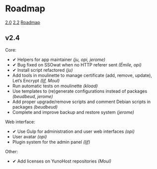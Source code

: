 # Roadmap

<a class="btn btn-lg btn-default" href="/changelog_2_0_en">2.0</a> <a class="btn btn-lg btn-default" href="/changelog_2_2_en">2.2</a> <a class="btn btn-lg btn-default" href="/roadmap_en">Roadmap</a>

## v2.4
Core:
* ✔ Helpers for app maintainer *(ju, opi, jerome)*
* ✔ Bug fixed on SSOwat when no HTTP referer sent *(Émile, opi)*
* ✔ Install script refactored *(ju)*
* Add tools in moulinette to manage certificate (add, remove, update), Let’s Encrypt *(ljf, Moul)*
* Run automatic tests on moulinette *(kload)*
* Use templates to (re)generate configurations instead of packages *(beudbeud, jerome)*
* Add proper upgrade/remove scripts and comment Debian scripts in packages *(beudbeud)*
* Complete and improve backup and restore system *(jerome)*

Web interface:
* ✔ Use Gulp for administration and user web interfaces *(opi)*
* User avatar *(opi)*
* Plugin system for the admin panel *(ljf)*

Other:
* ✔ Add licenses on YunoHost repositories *(Moul)*